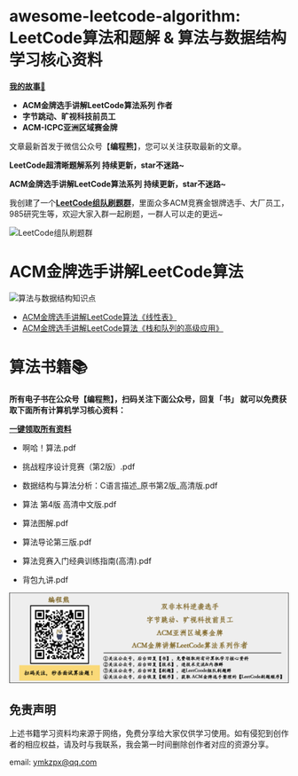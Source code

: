 # awesome-leetcode-algorithm: LeetCode算法和题解 & 算法与数据结构学习核心资料

[**我的故事💖**](https://mp.weixin.qq.com/s/goJ_kJ9jKAksFZfeNb51-w)

- **ACM金牌选手讲解LeetCode算法系列 作者**
- **字节跳动、旷视科技前员工**
- **ACM-ICPC亚洲区域赛金牌**



文章最新首发于微信公众号【**编程熊**】，您可以关注获取最新的文章。

**LeetCode超清晰题解系列 持续更新，star不迷路~**

**ACM金牌选手讲解LeetCode算法系列 持续更新，star不迷路~**


我创建了一个[**LeetCode组队刷题群**](https://mp.weixin.qq.com/s/TsTcCDboXwnTnUeIW3Zg9Q)，里面众多ACM竞赛金银牌选手、大厂员工，985研究生等，欢迎大家入群一起刷题，一群人可以走的更远~

<img width="276" alt="LeetCode组队刷题群" src="https://user-images.githubusercontent.com/87517460/128285841-c7a2ba8c-7ff9-4933-a8bd-e8883912aefd.jpeg">



# ACM金牌选手讲解LeetCode算法


<img width="676" alt="算法与数据结构知识点" src="https://user-images.githubusercontent.com/87517460/128294622-f1ef2419-094f-44ac-b668-610a0bdc798e.png">


- [ACM金牌选手讲解LeetCode算法《线性表》](https://mp.weixin.qq.com/s/qwaYOFIksFVqZtA_nisl6g)
- [ACM金牌选手讲解LeetCode算法《栈和队列的高级应用》](https://mp.weixin.qq.com/s/I3DQOUmABmWav4nrAiI3Fg)


# 算法书籍📚

**所有电子书在公众号【编程熊】，扫码关注下面公众号，回复「书」 就可以免费获取下面所有计算机学习核心资料：**

[**一键领取所有资料**](https://mp.weixin.qq.com/s/AgoVT6LkHojzG6ixbWgGJw)

- 啊哈！算法.pdf

- 挑战程序设计竞赛（第2版）.pdf

- 数据结构与算法分析：C语言描述_原书第2版_高清版.pdf

- 算法 第4版 高清中文版.pdf

- 算法图解.pdf

- 算法导论第三版.pdf

- 算法竞赛入门经典训练指南(高清).pdf

- 背包九讲.pdf


<img width="676" alt="二维码" src="https://github.com/hicodebear/images/blob/main/%E6%AD%A3%E8%A7%86%E5%9B%BE.png">


## 免责声明
上述书籍学习资料均来源于网络，免费分享给大家仅供学习使用。如有侵犯到创作者的相应权益，请及时与我联系，我会第一时间删除创作者对应的资源分享。

email: ymkzpx@qq.com
